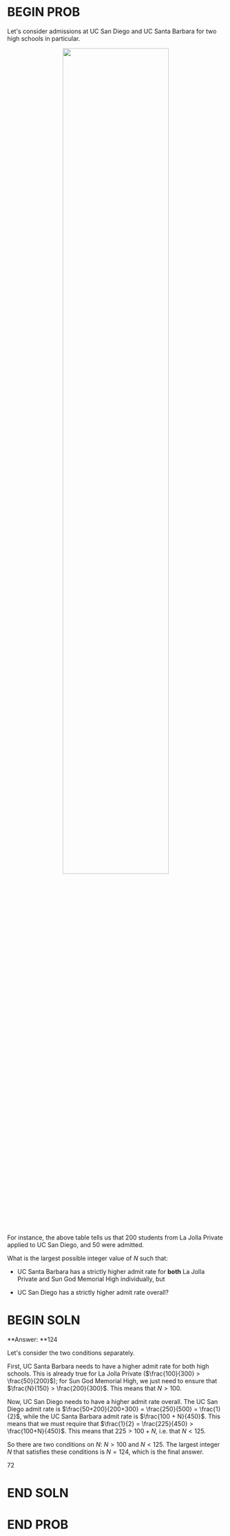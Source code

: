 # BEGIN PROB

Let's consider admissions at UC San Diego and UC Santa Barbara for two
high schools in particular.

<center><img src='../assets/images/sp22-midterm/simpson.png' width=70%></center>

For instance, the above table tells us that 200 students from La Jolla
Private applied to UC San Diego, and 50 were admitted.

What is the largest possible integer value of $N$ such that:

-   UC Santa Barbara has a strictly higher admit rate for **both** La
    Jolla Private and Sun God Memorial High individually, but

-   UC San Diego has a strictly higher admit rate overall?

# BEGIN SOLN

**Answer: **124

Let's consider the two conditions separately.

First, UC Santa Barbara needs to have a higher admit rate for both high
schools. This is already true for La Jolla Private
($\frac{100}{300} > \frac{50}{200}$); for Sun God Memorial High, we just
need to ensure that $\frac{N}{150} > \frac{200}{300}$. This means that
$N > 100$.

Now, UC San Diego needs to have a higher admit rate overall. The UC San
Diego admit rate is
$\frac{50+200}{200+300} = \frac{250}{500} = \frac{1}{2}$, while the UC
Santa Barbara admit rate is $\frac{100 + N}{450}$. This means that we
must require that $\frac{1}{2} = \frac{225}{450} > \frac{100+N}{450}$.
This means that $225 > 100 + N$, i.e. that $N < 125$.

So there are two conditions on $N$: $N > 100$ and $N < 125$. The largest
integer $N$ that satisfies these conditions is $N=124$, which is the
final answer.

<average>72</average>

# END SOLN

# END PROB